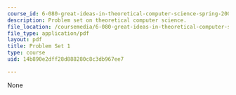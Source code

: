 ```yaml
---
course_id: 6-080-great-ideas-in-theoretical-computer-science-spring-2008
description: Problem set on theoretical computer science.
file_location: /coursemedia/6-080-great-ideas-in-theoretical-computer-science-spring-2008/14b890e2dff28d888280c8c3db967ee7_ps1.pdf
file_type: application/pdf
layout: pdf
title: Problem Set 1
type: course
uid: 14b890e2dff28d888280c8c3db967ee7

---
```

None